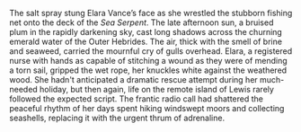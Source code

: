 The salt spray stung Elara Vance’s face as she wrestled the stubborn fishing net onto the deck of the *Sea Serpent*.  The late afternoon sun, a bruised plum in the rapidly darkening sky, cast long shadows across the churning emerald water of the Outer Hebrides.  The air, thick with the smell of brine and seaweed, carried the mournful cry of gulls overhead. Elara, a registered nurse with hands as capable of stitching a wound as they were of mending a torn sail, gripped the wet rope, her knuckles white against the weathered wood.  She hadn't anticipated a dramatic rescue attempt during her much-needed holiday, but then again, life on the remote island of Lewis rarely followed the expected script. The frantic radio call had shattered the peaceful rhythm of her days spent hiking windswept moors and collecting seashells, replacing it with the urgent thrum of adrenaline.
